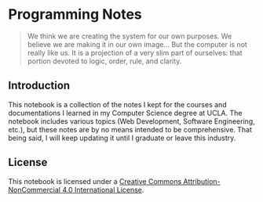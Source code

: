 # Programming Notes

> We think we are creating the system for our own purposes. We believe we are making it in our own image... But the computer is not really like us. It is a projection of a very slim part of ourselves: that portion devoted to logic, order, rule, and clarity.

## Introduction

This notebook is a collection of the notes I kept for the courses and documentations I learned in my Computer Science degree at UCLA. The notebook includes various topics (Web Development, Software Engineering, etc.), but these notes are by no means intended to be comprehensive. That being said, I will keep updating it until I graduate or leave this industry.

## License

This notebook is licensed under a [Creative Commons Attribution-NonCommercial 4.0 International License](http://creativecommons.org/licenses/by-nc/4.0/).
